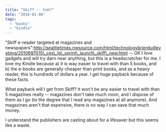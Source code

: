 ```yaml
---
title: "Skiff -- huh?"
date: "2010-01-06"
tags: 
  - "books"
  - "kindle"
---
```


"Skiff e-reader targeted at magazines and newspapers":http://seattletimes.nwsource.com/html/technologybrierdudleysblog/2010697015\_ces\_lg\_sprint\_launch\_skiff\_new.html -- OK I love gadgets and will try darn near anything, but this is a headscratcher for me. I love my Kindle because a) it is way easier to travel with than 5 books, and b) the e-books are generally cheaper than print books, and as a heavy reader, this is hundreds of dollars a year. I get huge payback because of these facts.

What payback will I get from Skiff? It won't be any easier to travel with than 5 magazines really -- magazines don't take much room, and I dispose of them as I go (to the degree that I read any magazines at all anymore). And magazines aren't that expensive, there is no way I can save that much money.

I understand the publishers are casting about for a lifesaver but this seems like a waste.
